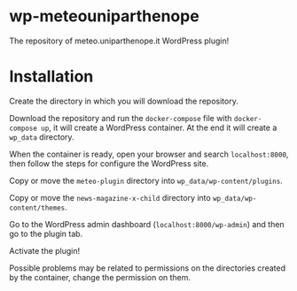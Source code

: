 # wp-meteouniparthenope
 The repository of meteo.uniparthenope.it WordPress plugin!

# Installation
Create the directory in which you will download the repository.

Download the repository and run the `docker-compose` file with `docker-compose up`, it will create a WordPress container. At the end it will create a `wp_data` directory.

When the container is ready, open your browser and search `localhost:8000`, then follow the steps for configure the WordPress site.

Copy or move the `meteo-plugin` directory into `wp_data/wp-content/plugins`.

Copy or move the `news-magazine-x-child` directory into `wp_data/wp-content/themes`.

Go to the WordPress admin dashboard (`localhost:8000/wp-admin`) and then go to the plugin tab.

Activate the plugin!

Possible problems may be related to permissions on the directories created by the container, change the permission on them.
